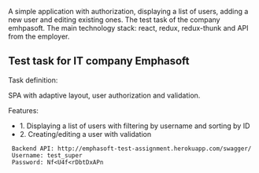 A simple application with authorization, displaying a list of users, adding a new user and editing existing ones. The test task of the company emhpasoft. The main technology stack: react, redux, redux-thunk and API from the employer.

<h2>Test task for  IT company Emphasoft</h2>
<p>Task definition:</p>
<p>SPA with adaptive layout, user authorization and validation.</p>
<p>Features:</p>
<ul>
<li>1. Displaying a list of users with filtering by username and sorting by ID</li>
<li>2. Creating/editing a user with validation</li>
</ul>
     
     Backend API: http://emphasoft-test-assignment.herokuapp.com/swagger/
     Username: test_super
     Password: Nf<U4f<rDbtDxAPn
